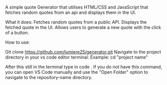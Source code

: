 A simple quote Generator that utilises HTML/CSS and JavaScript that fetches random quotes from an api and displays them in the UI. 

What it does:
Fetches random quotes from a public API.
Displays the fetched quote in the UI.
Allows users to generate a new quote with the click of a button.

How to use:

Git clone https://github.com/lumiere25/generator.git
Navigate to the project directory in your vs code editor terminal:
Example:
cd "project name"

After this still in the terminal type in code . 
If you do not have this command, you can open VS Code manually and use the "Open Folder" option to navigate to the repository-name directory.


